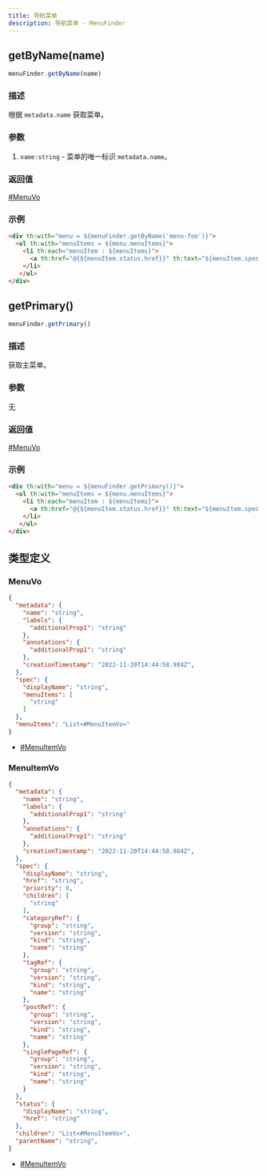 ```yaml
---
title: 导航菜单
description: 导航菜单 - MenuFinder
---
```


## getByName(name)

```js
menuFinder.getByName(name)
```

### 描述

根据 `metadata.name` 获取菜单。

### 参数

1. `name:string` - 菜单的唯一标识 `metadata.name`。

### 返回值

[#MenuVo](#menuvo)

### 示例

```html
<div th:with="menu = ${menuFinder.getByName('menu-foo')}">
  <ul th:with="menuItems = ${menu.menuItems}">
    <li th:each="menuItem : ${menuItems}">
      <a th:href="@{${menuItem.status.href}}" th:text="${menuItem.spec.displayName}"></a>
    </li>
   </ul>
</div>
```

## getPrimary()

```js
menuFinder.getPrimary()
```

### 描述

获取主菜单。

### 参数

无

### 返回值

[#MenuVo](#menuvo)

### 示例

```html
<div th:with="menu = ${menuFinder.getPrimary()}">
  <ul th:with="menuItems = ${menu.menuItems}">
    <li th:each="menuItem : ${menuItems}">
      <a th:href="@{${menuItem.status.href}}" th:text="${menuItem.spec.displayName}"></a>
    </li>
   </ul>
</div>
```

## 类型定义

### MenuVo

```json title="MenuVo"
{
  "metadata": {
    "name": "string",
    "labels": {
      "additionalProp1": "string"
    },
    "annotations": {
      "additionalProp1": "string"
    },
    "creationTimestamp": "2022-11-20T14:44:58.984Z",
  },
  "spec": {
    "displayName": "string",
    "menuItems": [
      "string"
    ]
  },
  "menuItems": "List<#MenuItemVo>"
}
```

- [#MenuItemVo](#menuitemvo)

### MenuItemVo

```json title="MenuItemVo"
{
  "metadata": {
    "name": "string",
    "labels": {
      "additionalProp1": "string"
    },
    "annotations": {
      "additionalProp1": "string"
    },
    "creationTimestamp": "2022-11-20T14:44:58.984Z",
  },
  "spec": {
    "displayName": "string",
    "href": "string",
    "priority": 0,
    "children": [
      "string"
    ],
    "categoryRef": {
      "group": "string",
      "version": "string",
      "kind": "string",
      "name": "string"
    },
    "tagRef": {
      "group": "string",
      "version": "string",
      "kind": "string",
      "name": "string"
    },
    "postRef": {
      "group": "string",
      "version": "string",
      "kind": "string",
      "name": "string"
    },
    "singlePageRef": {
      "group": "string",
      "version": "string",
      "kind": "string",
      "name": "string"
    }
  },
  "status": {
    "displayName": "string",
    "href": "string"
  },
  "children": "List<#MenuItemVo>",
  "parentName": "string",
}
```

- [#MenuItemVo](#menuitemvo)
